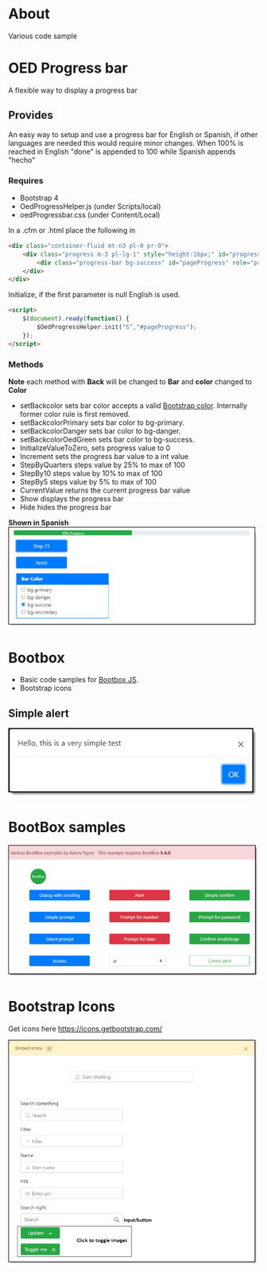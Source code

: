 # About

Various code sample

# OED Progress bar
A flexible way to display a progress bar

## Provides
An easy way to setup and use a progress bar for English or Spanish, if other languages are needed this would require minor changes. When 100% is reached in English "done" is appended to 100 while Spanish appends "hecho"

### Requires
- Bootstrap 4
- OedProgressHelper.js (under Scripts/local)
- oedProgressbar.css (under Content/Local)

In a .cfm or .html place the following in

```html
<div class="container-fluid mt-n3 pl-0 pr-0">
    <div class="progress m-3 pl-lg-1" style="height:16px;" id="progressStatus">                
        <div class="progress-bar bg-success" id="pageProgress" role="progressbar">0%</div>
    </div>
</div>
```

Initialize, if the first parameter is null English is used.
```html
<script>
	$(document).ready(function() {               
		$OedProgressHelper.init("S","#pageProgress");
	});
</script>
```

### Methods

**Note** each method with **Back** will be changed to **Bar** and **color** changed to **Color**

- setBackcolor sets bar color accepts a valid [Bootstrap color](https://getbootstrap.com/docs/4.0/utilities/colors/#background-color). Internally former color rule is first removed.
- setBackcolorPrimary sets bar color to bg-primary.
- setBackcolorDanger sets bar color to bg-danger.
- setBackcolorOedGreen sets bar color to bg-success.
- InitializeValueToZero, sets progress value to 0
- Increment sets the progress bar value to a int value
- StepByQuarters steps value by 25% to max of 100
- StepBy10 steps value by 10% to max of 100
- StepBy5 steps value by 5% to max of 100
- CurrentValue returns the current progress bar value
- Show displays the progress bar
- Hide hides the progress bar




**Shown in Spanish**
![screen](./asserts/ProgressSpanish1.png)

# Bootbox

- Basic code samples for [Bootbox JS](http://bootboxjs.com/).
- Bootstrap icons

## Simple alert
![screen](./asserts/B1.png)

# BootBox samples

![screen](./asserts/B2.png)

# Bootstrap Icons

Get icons here <https://icons.getbootstrap.com/>

![screen](./asserts/B3.png)
